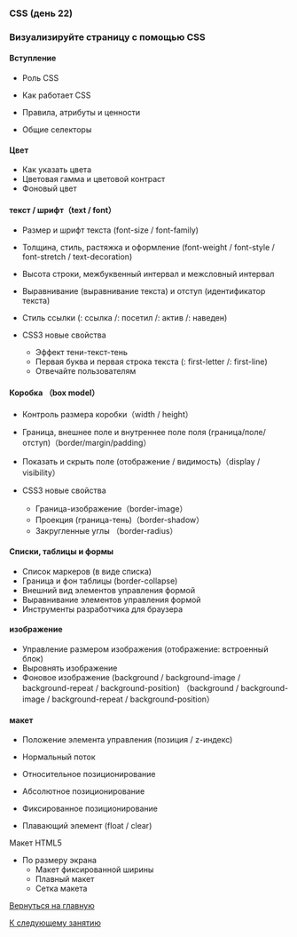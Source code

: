 ### CSS (день 22)


### Визуализируйте страницу с помощью CSS

#### Вступление

- Роль CSS

- Как работает CSS

- Правила, атрибуты и ценности

- Общие селекторы

 
#### Цвет
- Как указать цвета
- Цветовая гамма и цветовой контраст
- Фоновый цвет

#### текст / шрифт（text / font）

- Размер и шрифт текста (font-size / font-family)

- Толщина, стиль, растяжка и оформление (font-weight / font-style / font-stretch / text-decoration)

- Высота строки, межбуквенный интервал и межсловный интервал

- Выравнивание (выравнивание текста) и отступ (идентификатор текста)

- Стиль ссылки (: ссылка /: посетил /: актив /: наведен)

- CSS3 новые свойства

   - Эффект тени-текст-тень
   - Первая буква и первая строка текста (: first-letter /: first-line)
   - Отвечайте пользователям

#### Коробка （box model）

- Контроль размера коробки（width / height）

- Граница, внешнее поле и внутреннее поле поля (граница/поле/отступ)（border/margin/padding）

- Показать и скрыть поле (отображение / видимость)（display / visibility）

- CSS3 новые свойства
  - Граница-изображение（border-image）
  - Проекция (граница-тень)（border-shadow）
  - Закругленные углы （border-radius）

#### Списки, таблицы и формы

- Список маркеров (в виде списка)
- Граница и фон таблицы (border-collapse)
- Внешний вид элементов управления формой
- Выравнивание элементов управления формой
- Инструменты разработчика для браузера

#### изображение
- Управление размером изображения (отображение: встроенный блок)
- Выровнять изображение
- Фоновое изображение (background / background-image / background-repeat / background-position)
（background / background-image / background-repeat / background-position）

#### макет
- Положение элемента управления (позиция / z-индекс)

- Нормальный поток
- Относительное позиционирование
- Абсолютное позиционирование
- Фиксированное позиционирование
- Плавающий элемент (float / clear)


Макет HTML5

- По размеру экрана
  - Макет фиксированной ширины
  - Плавный макет
  - Сетка макета


[Вернуться на главную](https://github.com/BEPb/Python-100-days)

[К следующему занятию](https://github.com/BEPb/Python-100-days/blob/master/%D0%94%D0%B5%D0%BD%D1%8C%2021-30/%D0%94%D0%B5%D0%BD%D1%8C%2023/README.md)
